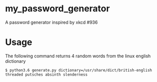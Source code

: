 # my_password_generator
A password generator inspired by xkcd #936

# Usage

The following command returns 4 random words from the linux english dictionary
```shell
$ python3.6 generate.py dictionary=/usr/share/dict/british-english
threaded putsches absinth slenderness
```